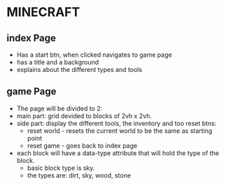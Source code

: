 # MINECRAFT

## index Page
+ Has a start btn, when clicked navigates to game page
+ has a title and a background
+ explains about the different types and tools

## game Page
+ The page will be divided to 2:
+ main part: grid devided to blocks of 2vh x 2vh.
+ side part: display the different tools, the inventory and too reset btns: 
  +  reset world - resets the current world to be the same as starting point
  +  reset game - goes back to index page
+ each block will have a data-type attribute that will hold the type of the block.
  + basic block type is sky.
  + the types are: dirt, sky, wood, stone
